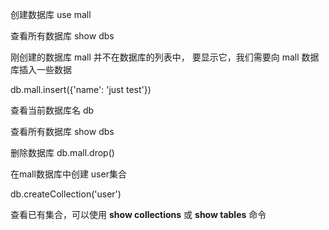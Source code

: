 创建数据库 use mall

查看所有数据库  show dbs

刚创建的数据库 mall 并不在数据库的列表中， 要显示它，我们需要向 mall 数据库插入一些数据

db.mall.insert({'name': 'just test'})



查看当前数据库名 db

查看所有数据库  show dbs



删除数据库  db.mall.drop()



在mall数据库中创建 user集合

db.createCollection('user')



查看已有集合，可以使用 **show collections** 或 **show tables** 命令





